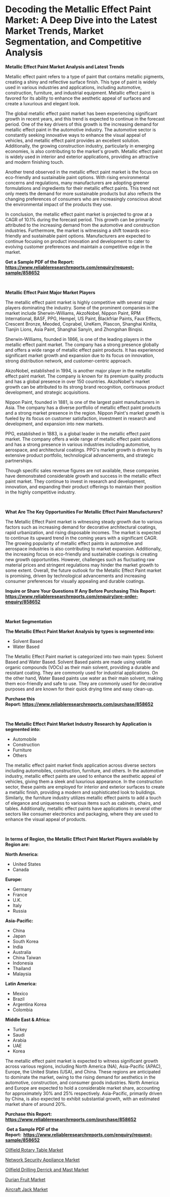 <p><h1>Decoding the Metallic Effect Paint Market: A Deep Dive into the Latest Market Trends, Market Segmentation, and Competitive Analysis</h1></p><p><strong>Metallic Effect Paint Market Analysis and Latest Trends</strong></p>
<p><p>Metallic effect paint refers to a type of paint that contains metallic pigments, creating a shiny and reflective surface finish. This type of paint is widely used in various industries and applications, including automotive, construction, furniture, and industrial equipment. Metallic effect paint is favored for its ability to enhance the aesthetic appeal of surfaces and create a luxurious and elegant look.</p><p>The global metallic effect paint market has been experiencing significant growth in recent years, and this trend is expected to continue in the forecast period. One of the key drivers of this growth is the increasing demand for metallic effect paint in the automotive industry. The automotive sector is constantly seeking innovative ways to enhance the visual appeal of vehicles, and metallic effect paint provides an excellent solution. Additionally, the growing construction industry, particularly in emerging economies, is also contributing to the market's growth. Metallic effect paint is widely used in interior and exterior applications, providing an attractive and modern finishing touch.</p><p>Another trend observed in the metallic effect paint market is the focus on eco-friendly and sustainable paint options. With rising environmental concerns and regulations, many manufacturers are adopting greener formulations and ingredients for their metallic effect paints. This trend not only meets the demand for more sustainable products but also reflects the changing preferences of consumers who are increasingly conscious about the environmental impact of the products they use.</p><p>In conclusion, the metallic effect paint market is projected to grow at a CAGR of 10.1% during the forecast period. This growth can be primarily attributed to the increasing demand from the automotive and construction industries. Furthermore, the market is witnessing a shift towards eco-friendly and sustainable paint options. Manufacturers are expected to continue focusing on product innovation and development to cater to evolving customer preferences and maintain a competitive edge in the market.</p></p>
<p><strong>Get a Sample PDF of the Report:&nbsp; <a href="https://www.reliableresearchreports.com/enquiry/request-sample/858652">https://www.reliableresearchreports.com/enquiry/request-sample/858652</a></strong></p>
<p>&nbsp;</p>
<p><strong>Metallic Effect Paint Major Market Players</strong></p>
<p><p>The metallic effect paint market is highly competitive with several major players dominating the industry. Some of the prominent companies in the market include Sherwin-Williams, AkzoNobel, Nippon Paint, RPM International, BASF, PPG, Hempel, US Paint, Blackfriar Paints, Faux Effects, Crescent Bronze, Meoded, Coprabel, UreKem, Plascon, Shanghai Kinlita, Tianjin Lions, Asia Paint, Shanghai Sanyin, and Zhongshan Binqisi.</p><p>Sherwin-Williams, founded in 1866, is one of the leading players in the metallic effect paint market. The company has a strong presence globally and offers a wide range of metallic effect paint products. It has experienced significant market growth and expansion due to its focus on innovation, strong distribution network, and customer-centric approach.</p><p>AkzoNobel, established in 1994, is another major player in the metallic effect paint market. The company is known for its premium quality products and has a global presence in over 150 countries. AkzoNobel's market growth can be attributed to its strong brand recognition, continuous product development, and strategic acquisitions.</p><p>Nippon Paint, founded in 1881, is one of the largest paint manufacturers in Asia. The company has a diverse portfolio of metallic effect paint products and a strong market presence in the region. Nippon Paint's market growth is fueled by its focus on customer satisfaction, investment in research and development, and expansion into new markets.</p><p>PPG, established in 1883, is a global leader in the metallic effect paint market. The company offers a wide range of metallic effect paint solutions and has a strong presence in various industries including automotive, aerospace, and architectural coatings. PPG's market growth is driven by its extensive product portfolio, technological advancements, and strategic partnerships.</p><p>Though specific sales revenue figures are not available, these companies have demonstrated considerable growth and success in the metallic effect paint market. They continue to invest in research and development, innovation, and expanding their product offerings to maintain their position in the highly competitive industry.</p></p>
<p>&nbsp;</p>
<p><strong>What Are The Key Opportunities For Metallic Effect Paint Manufacturers?</strong></p>
<p><p>The Metallic Effect Paint market is witnessing steady growth due to various factors such as increasing demand for decorative architectural coatings, rapid urbanization, and rising disposable incomes. The market is expected to continue its upward trend in the coming years with a significant CAGR. The growing popularity of metallic effect paints in automotive and aerospace industries is also contributing to market expansion. Additionally, the increasing focus on eco-friendly and sustainable coatings is creating new growth opportunities. However, challenges such as fluctuating raw material prices and stringent regulations may hinder the market growth to some extent. Overall, the future outlook for the Metallic Effect Paint market is promising, driven by technological advancements and increasing consumer preferences for visually appealing and durable coatings.</p></p>
<p><strong>Inquire or Share Your Questions If Any Before Purchasing This Report: <a href="https://www.reliableresearchreports.com/enquiry/pre-order-enquiry/858652">https://www.reliableresearchreports.com/enquiry/pre-order-enquiry/858652</a></strong></p>
<p>&nbsp;</p>
<p><strong>Market Segmentation</strong></p>
<p><strong>The Metallic Effect Paint Market Analysis by types is segmented into:</strong></p>
<p><ul><li>Solvent Based</li><li>Water Based</li></ul></p>
<p><p>The Metallic Effect Paint market is categorized into two main types: Solvent Based and Water Based. Solvent Based paints are made using volatile organic compounds (VOCs) as their main solvent, providing a durable and resistant coating. They are commonly used for industrial applications. On the other hand, Water Based paints use water as their main solvent, making them eco-friendly and safe to use. They are commonly used for decorative purposes and are known for their quick drying time and easy clean-up.</p></p>
<p><strong>Purchase this Report:&nbsp;<a href="https://www.reliableresearchreports.com/purchase/858652">https://www.reliableresearchreports.com/purchase/858652</a></strong></p>
<p>&nbsp;</p>
<p><strong>The Metallic Effect Paint Market Industry Research by Application is segmented into:</strong></p>
<p><ul><li>Automobile</li><li>Construction</li><li>Furniture</li><li>Others</li></ul></p>
<p><p>The metallic effect paint market finds application across diverse sectors including automobiles, construction, furniture, and others. In the automotive industry, metallic effect paints are used to enhance the aesthetic appeal of vehicles, giving them a sleek and luxurious appearance. In the construction sector, these paints are employed for interior and exterior surfaces to create a metallic finish, providing a modern and sophisticated look to buildings. Similarly, the furniture industry utilizes metallic effect paints to add a touch of elegance and uniqueness to various items such as cabinets, chairs, and tables. Additionally, metallic effect paints have applications in several other sectors like consumer electronics and packaging, where they are used to enhance the visual appeal of products.</p></p>
<p>&nbsp;</p>
<p><strong>In terms of Region, the Metallic Effect Paint Market Players available by Region are:</strong></p>
<p>
    <p> <strong> North America: </strong>
        <ul>
            <li>United States</li>
            <li>Canada</li>
        </ul>
        </p> 
    <p> <strong> Europe: </strong>
        <ul>
            <li>Germany</li>
            <li>France</li>
            <li>U.K.</li>
            <li>Italy</li>
            <li>Russia</li>
        </ul>
        </p> 
    <p> <strong> Asia-Pacific: </strong>
        <ul>
            <li>China</li>
            <li>Japan</li>
            <li>South Korea</li>
            <li>India</li>
            <li>Australia</li>
            <li>China Taiwan</li>
            <li>Indonesia</li>
            <li>Thailand</li>
            <li>Malaysia</li>
        </ul>
        </p> 
    <p> <strong> Latin America: </strong>
        <ul>
            <li>Mexico</li>
            <li>Brazil</li>
            <li>Argentina Korea</li>
            <li>Colombia</li>
        </ul>
        </p> 
    <p> <strong> Middle East & Africa: </strong>
        <ul>
            <li>Turkey</li>
            <li>Saudi</li>
            <li>Arabia</li>
            <li>UAE</li>
            <li>Korea</li>
        </ul>
    </p>
    </p>
<p><p>The metallic effect paint market is expected to witness significant growth across various regions, including North America (NA), Asia-Pacific (APAC), Europe, the United States (USA), and China. These regions are anticipated to dominate the market, owing to the rising demand for aesthetics in the automotive, construction, and consumer goods industries. North America and Europe are expected to hold a considerable market share, accounting for approximately 30% and 25% respectively. Asia-Pacific, primarily driven by China, is also expected to exhibit substantial growth, with an estimated market share of around 20%.</p></p>
<p><strong>Purchase this Report: <a href="https://www.reliableresearchreports.com/purchase/858652">https://www.reliableresearchreports.com/purchase/858652</a></strong></p>
<p>&nbsp;<strong>Get a Sample PDF of the Report:&nbsp;&nbsp;<a href="https://www.reliableresearchreports.com/enquiry/request-sample/858652">https://www.reliableresearchreports.com/enquiry/request-sample/858652</a></strong></p>
<p><strong></strong></p>
<p><p><a href="https://medium.com/@giannicrona/oilfield-rotary-table-nbsp-market-focuses-on-market-share-size-and-projected-forecast-till-2030-ffda9938248f">Oilfield Rotary Table Market</a></p><p><a href="https://medium.com/@cleogerhold/network-security-appliance-market-size-cagr-trends-2024-2030-df7070aee7ef">Network Security Appliance Market</a></p><p><a href="https://medium.com/@abdulkazi7580/oilfield-drilling-derrick-and-mast-market-insight-market-trends-growth-forecasted-from-2023-to-7fb1ed644b03">Oilfield Drilling Derrick and Mast Market</a></p><p><a href="https://medium.com/@kelsitorphy644/analyzing-durian-fruit-market-global-industry-perspective-and-forecast-2023-to-2030-d861ed2e6603">Durian Fruit Market</a></p><p><a href="https://medium.com/@rossiezieme2023/decoding-aircraft-jack-market-metrics-market-share-trends-and-growth-patterns-156b53c8d5e8">Aircraft Jack Market</a></p></p>